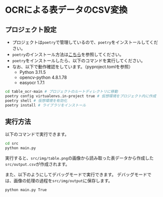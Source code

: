 # OCRによる表データのCSV変換

## プロジェクト設定

 - プロジェクトは`poetry`で管理しているので、`poetry`をインストールしてください。
 - `poetry`のインストール方法は[こちら](https://python-poetry.org/docs/#installation)を参照してください。
 - `poetry`をインストールしたら、以下のコマンドを実行してください。
 - なお、以下で動作確認をしています。（pyproject.tomlを参照）
     - Python 3.11.5
     - opencv-python 4.8.1.78
     - easyocr 1.7.1

 ```bash
 cd table_ocr-main # プロジェクトのルートディレクトリに移動
 poetry config virtualenvs.in-project true # 仮想環境をプロジェクト内に作成
 poetry shell # 仮想環境を有効化
 poetry install # ライブラリをインストール
 ```

## 実行方法

以下のコマンドで実行できます。

```bash
cd src
python main.py
```
実行すると、`src/img/table.png`の画像から読み取った表データから作成した`src/output.csv`が作成されます。

また、以下のようにしてデバッグモードで実行できます。
デバッグモードでは、画像の処理の過程を`src/img/output`に保存します。

```bash
python main.py True
```
